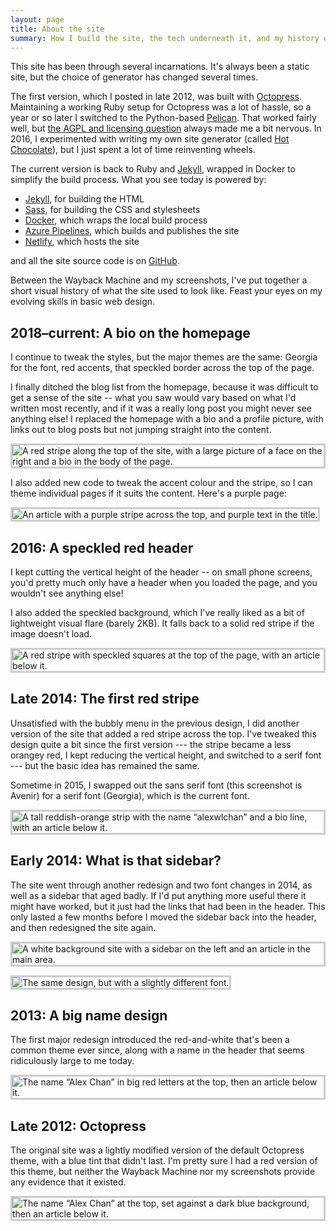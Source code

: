 ```yaml
---
layout: page
title: About the site
summary: How I build the site, the tech underneath it, and my history of questionable design decisions.
---
```


This site has been through several incarnations.
It's always been a static site, but the choice of generator has changed several times.

The first version, which I posted in late 2012, was built with [Octopress][octopress].
Maintaining a working Ruby setup for Octopress was a lot of hassle, so a year or so later I switched to the Python-based [Pelican][pelican].
That worked fairly well, but [the AGPL and licensing question][agpl] always made me a bit nervous.
In 2016, I experimented with writing my own site generator (called [Hot Chocolate][cocoa]), but I just spent a lot of time reinventing wheels.

[octopress]: http://octopress.org/
[pelican]: https://blog.getpelican.com/
[agpl]: https://github.com/getpelican/pelican/issues/1397
[cocoa]: https://pypi.org/project/hotchocolate/

The current version is back to Ruby and [Jekyll][jekyll], wrapped in Docker to simplify the build process.
What you see today is powered by:

*   [Jekyll][jekyll], for building the HTML
*   [Sass][sass], for building the CSS and stylesheets
*   [Docker][docker], which wraps the local build process
*   [Azure Pipelines][azure], which builds and publishes the site
*   [Netlify], which hosts the site

and all the site source code is on [GitHub][github].

Between the Wayback Machine and my screenshots, I've put together a short visual history of what the site used to look like.
Feast your eyes on my evolving skills in basic web design.

[jekyll]: https://jekyllrb.com/
[sass]: https://sass-lang.com/
[docker]: https://www.docker.com/
[azure]: https://azure.microsoft.com/en-us/services/devops/pipelines/
[github]: https://github.com/alexwlchan/alexwlchan.net/
[Netlify]: https://www.netlify.com

<style>
  img {
    border: 3px solid #ccc;
  }
</style>

## 2018–current: A bio on the homepage

I continue to tweak the styles, but the major themes are the same: Georgia for the font, red accents, that speckled border across the top of the page.

I finally ditched the blog list from the homepage, because it was difficult to get a sense of the site -- what you saw would vary based on what I'd written most recently, and if it was a really long post you might never see anything else!
I replaced the homepage with a bio and a profile picture, with links out to blog posts but not jumping straight into the content.

![A red stripe along the top of the site, with a large picture of a face on the right and a bio in the body of the page.](/images/site_bio_homepage.png)

I also added new code to tweak the accent colour and the stripe, so I can theme individual pages if it suits the content.
Here's a purple page:

![An article with a purple stripe across the top, and purple text in the title.](/images/site_purplestripe.png)

## 2016: A speckled red header

I kept cutting the vertical height of the header -- on small phone screens, you'd pretty much only have a header when you loaded the page, and you wouldn't see anything else!

I also added the speckled background, which I've really liked as a bit of lightweight visual flare (barely 2KB).
It falls back to a solid red stripe if the image doesn't load.

![A red stripe with speckled squares at the top of the page, with an article below it.](/images/site_bloglist.png)

## Late 2014: The first red stripe

Unsatisfied with the bubbly menu in the previous design, I did another version of the site that added a red stripe across the top.
I've tweaked this design quite a bit since the first version --- the stripe became a less orangey red, I kept reducing the vertical height, and switched to a serif font --- but the basic idea has remained the same.

Sometime in 2015, I swapped out the sans serif font (this screenshot is Avenir) for a serif font (Georgia), which is the current font.

![A tall reddish-orange strip with the name “alexwlchan” and a bio line, with an article below it.](/images/site_redstripe.png)

## Early 2014: What is that sidebar?

The site went through another redesign and two font changes in 2014, as well as a sidebar that aged badly.
If I'd put anything more useful there it might have worked, but it just had the links that had been in the header.
This only lasted a few months before I moved the sidebar back into the header, and then redesigned the site again.

![A white background site with a sidebar on the left and an article in the main area.](/images/site_redwhite2a.png)

![The same design, but with a slightly different font.](/images/site_redwhite2b.png)

## 2013: A big name design

The first major redesign introduced the red-and-white that's been a common theme ever since, along with a name in the header that seems ridiculously large to me today.

![The name “Alex Chan” in big red letters at the top, then an article below it.](/images/site_redwhite1.png)

## Late 2012: Octopress

The original site was a lightly modified version of the default Octopress theme, with a blue tint that didn't last.
I'm pretty sure I had a red version of this theme, but neither the Wayback Machine nor my screenshots provide any evidence that it existed.

![The name “Alex Chan” at the top, set against a dark blue background, then an article below it.](/images/site_octopress.png)

[heroku]: https://www.heroku.com/
[ghp]: https://pages.github.com/
